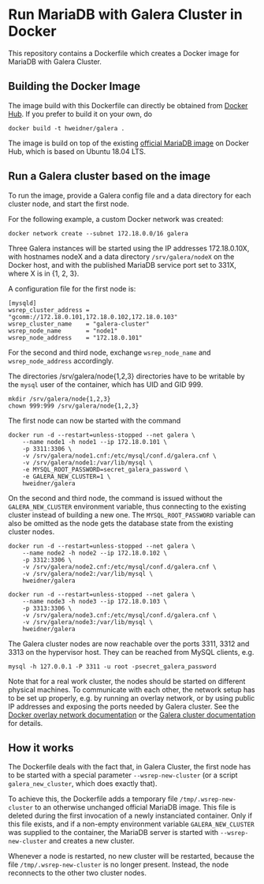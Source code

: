 Run MariaDB with Galera Cluster in Docker
=========================================

This repository contains a Dockerfile which creates a Docker image for
MariaDB with Galera Cluster.

Building the Docker Image
-------------------------

The image build with this Dockerfile can directly be obtained from
[Docker Hub](https://hub.docker.com/r/hweidner/galera/). If you prefer
to build it on your own, do

	docker build -t hweidner/galera .

The image is build on top of the existing
[official MariaDB image](https://hub.docker.com/_/mariadb/) on
Docker Hub, which is based on Ubuntu 18.04 LTS.

Run a Galera cluster based on the image
---------------------------------------

To run the image, provide a Galera config file and a data directory
for each cluster node, and start the first node.

For the following example, a custom Docker network was created:

	docker network create --subnet 172.18.0.0/16 galera

Three Galera instances will be started using the IP addresses 172.18.0.10X,
with hostnames nodeX and a data directory ```/srv/galera/nodeX``` on the
Docker host, and with the published MariaDB service port set to 331X,
where X is in {1, 2, 3}.

A configuration file for the first node is:

	[mysqld]
	wsrep_cluster_address = "gcomm://172.18.0.101,172.18.0.102,172.18.0.103"
	wsrep_cluster_name    = "galera-cluster"
	wsrep_node_name       = "node1"
	wsrep_node_address    = "172.18.0.101"

For the second and third node, exchange ```wsrep_node_name``` and
```wsrep_node_address``` accordingly.

The directories /srv/galera/node{1,2,3} directories have to be writable
by the ```mysql``` user of the container, which has UID and GID 999.

	mkdir /srv/galera/node{1,2,3}
	chown 999:999 /srv/galera/node{1,2,3}

The first node can now be started with the command

	docker run -d --restart=unless-stopped --net galera \
		--name node1 -h node1 --ip 172.18.0.101 \
		-p 3311:3306 \
		-v /srv/galera/node1.cnf:/etc/mysql/conf.d/galera.cnf \
		-v /srv/galera/node1:/var/lib/mysql \
		-e MYSQL_ROOT_PASSWORD=secret_galera_password \
		-e GALERA_NEW_CLUSTER=1 \
		hweidner/galera

On the second and third node, the command is issued without the
```GALERA_NEW_CLUSTER``` environment variable, thus connecting to the existing
cluster instead of building a new one. The ```MYSQL_ROOT_PASSWORD``` variable
can also be omitted as the node gets the database state from the existing
cluster nodes.

	docker run -d --restart=unless-stopped --net galera \
		--name node2 -h node2 --ip 172.18.0.102 \
		-p 3312:3306 \
		-v /srv/galera/node2.cnf:/etc/mysql/conf.d/galera.cnf \
		-v /srv/galera/node2:/var/lib/mysql \
		hweidner/galera
	
	docker run -d --restart=unless-stopped --net galera \
		--name node3 -h node3 --ip 172.18.0.103 \
		-p 3313:3306 \
		-v /srv/galera/node3.cnf:/etc/mysql/conf.d/galera.cnf \
		-v /srv/galera/node3:/var/lib/mysql \
		hweidner/galera

The Galera cluster nodes are now reachable over the ports 3311, 3312 and
3313 on the hypervisor host. They can be reached from MySQL clients, e.g.

	mysql -h 127.0.0.1 -P 3311 -u root -psecret_galera_password

Note that for a real work cluster, the nodes should be started on
different physical machines. To communicate with each other, the network
setup has to be set up properly, e.g. by running an overlay network,
or by using public IP addresses and exposing the ports needed by Galera
cluster. See the
[Docker overlay network documentation](https://docs.docker.com/network/network-tutorial-overlay/)
or the
[Galera cluster documentation](http://galeracluster.com/documentation-webpages/firewallsettings.html)
for details.

How it works
------------

The Dockerfile deals with the fact that, in Galera
Cluster, the first node has to be started with a special parameter
```--wsrep-new-cluster``` (or a script ```galera_new_cluster```, which
does exactly that).

To achieve this, the Dockerfile adds a temporary file
```/tmp/.wsrep-new-cluster``` to an otherwise unchanged official
MariaDB image. This file is deleted during the first invocation of a
newly instanciated container. Only if this file exists, and if a
non-empty environment variable ```GALERA_NEW_CLUSTER``` was supplied
to the container, the MariaDB server is started with
```--wsrep-new-cluster``` and creates a new cluster.

Whenever a node is restarted, no new cluster will be restarted, because
the file ```/tmp/.wsrep-new-cluster``` is no longer present. Instead,
the node reconnects to the other two cluster nodes.
